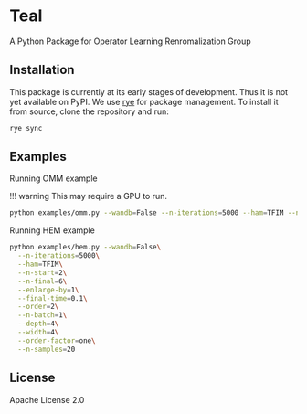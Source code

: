 # Teal

A Python Package for Operator Learning Renromalization Group

## Installation

This package is currently at its early stages of development. Thus it is not yet available on PyPI. We use [rye](https://rye-up.com/) for package management. To install it from source, clone the repository and run:

```sh
rye sync
```

## Examples

Running OMM example

!!! warning
    This may require a GPU to run.

```sh
python examples/omm.py --wandb=False --n-iterations=5000 --ham=TFIM --n-start=4 --n-final=10 --enlarge-by=1 --final-time=0.1 --order=2 --n-batch=5 --depth=8 --order-factor=one --n-samples=20
```

Running HEM example

```sh
python examples/hem.py --wandb=False\
  --n-iterations=5000\
  --ham=TFIM\
  --n-start=2\
  --n-final=6\
  --enlarge-by=1\
  --final-time=0.1\
  --order=2\
  --n-batch=1\
  --depth=4\
  --width=4\
  --order-factor=one\
  --n-samples=20
```

## License

Apache License 2.0
